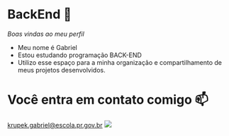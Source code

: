 # BackEnd 💙
_Boas vindas ao meu perfil_ 
- Meu nome é Gabriel 
- Estou estudando programação BACK-END 
- Utilizo esse espaço para a minha organização e compartilhamento de meus projetos desenvolvidos.
# Você entra em contato comigo 📫
krupek.gabriel@escola.pr.gov.br
![](https://media1.tenor.com/m/qzc9bkg5RNcAAAAC/but-why-tho.gif)
